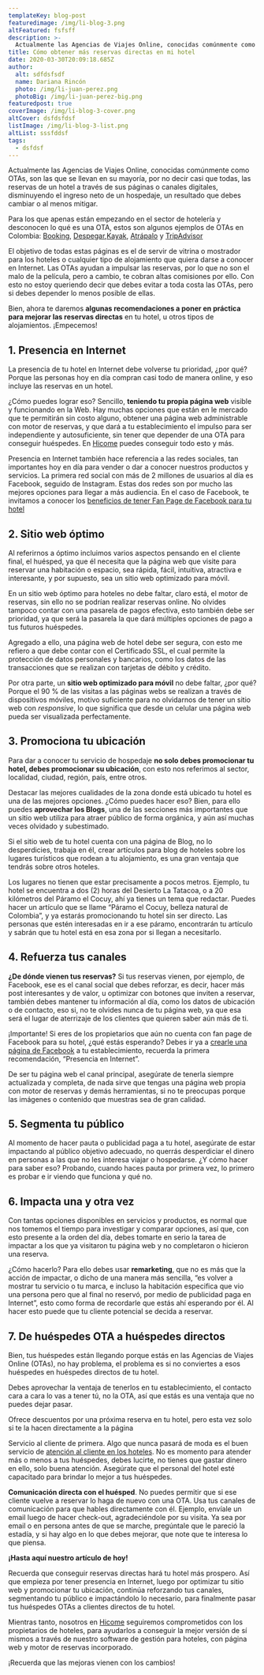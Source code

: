 ```yaml
---
templateKey: blog-post
featuredimage: /img/li-blog-3.png
altFeatured: fsfsff
description: >-
  Actualmente las Agencias de Viajes Online, conocidas comúnmente como OTAs, son las que se llevan en su mayoría, por no decir casi que todas las reservas de un hotel, a través de sus páginas o canales digitales, disminuyendo el ingreso neto de un hospedaje, un resultado que debes cambiar o al menos mitigar. 
title: Cómo obtener más reservas directas en mi hotel
date: 2020-03-30T20:09:18.685Z
author:
  alt: sdfdsfsdf
  name: Dariana Rincón
  photo: /img/li-juan-perez.png
  photoBig: /img/li-juan-perez-big.png
featuredpost: true
coverImage: /img/li-blog-3-cover.png
altCover: dsfdsfdsf
listImage: /img/li-blog-3-list.png
altList: sssfddsf
tags:
  - dsfdsf
---
```

Actualmente las Agencias de Viajes Online, conocidas comúnmente como OTAs, son las que se llevan en su mayoría, por no decir casi que todas, las reservas de un hotel a través de sus páginas o canales digitales, disminuyendo el ingreso neto de un hospedaje, un resultado que debes cambiar o al menos mitigar.

Para los que apenas están empezando en el sector de hotelería y desconocen lo qué es una OTA, estos son algunos ejemplos de OTAs en Colombia: [Booking](https://bit.ly/2QNuLtg), [Despegar](https://www.despegar.com.co/),[Kayak](https://www.kayak.com.co/), [Atrápalo](https://www.atrapalo.com.co/) y [TripAdvisor](https://www.tripadvisor.co/)

El objetivo de todas estas páginas es el de servir de vitrina o mostrador para los hoteles o cualquier tipo de alojamiento que quiera darse a conocer en Internet. Las OTAs ayudan a impulsar las reservas, por lo que no son el malo de la película, pero a cambio, te cobran altas comisiones por ello. Con esto no estoy queriendo decir que debes evitar a toda costa las OTAs, pero si debes depender lo menos posible de ellas. 

Bien, ahora te daremos **algunas recomendaciones a poner en práctica para mejorar las reservas directas** en tu hotel, u otros tipos de alojamientos. ¡Empecemos!

## 1.	Presencia en Internet

La presencia de tu hotel en Internet debe volverse tu prioridad, ¿por qué? Porque las personas hoy en día compran casi todo de manera online, y eso incluye las reservas en un hotel. 

¿Cómo puedes lograr eso? Sencillo, **teniendo tu propia página web** visible y funcionando en la Web. Hay muchas opciones que están en le mercado que te permitirán sin costo alguno, obtener una página web administrable con motor de reservas, y que dará a tu establecimiento el impulso para ser independiente y autosuficiente, sin tener que depender de una OTA para conseguir huéspedes. En [Hicome](https://hicome.co/) puedes conseguir todo esto y más. 

Presencia en Internet también hace referencia a las redes sociales, tan importantes hoy en día para vender o dar a conocer nuestros productos y servicios. La primera red social con más de 2 millones de usuarios al día es Facebook, seguido de Instagram. Estas dos redes son por mucho las mejores opciones para llegar a más audiencia. En el caso de Facebook, te invitamos a conocer los [beneficios de tener Fan Page de Facebook para tu hotel](https://hicome.co/blog/beneficios-de-tener-fan-page-de-facebook-para-tu-hotel/)

## 2.	Sitio web óptimo

Al referirnos a óptimo incluimos varios aspectos pensando en el cliente final, el huésped, ya que él necesita que la página web que visite para reservar una habitación o espacio, sea rápida, fácil, intuitiva, atractiva e interesante, y por supuesto, sea un sitio web optimizado para móvil.

En un sitio web óptimo para hoteles no debe faltar, claro está, el motor de reservas, sin ello no se podrían realizar reservas online. No olvides tampoco contar con una pasarela de pagos efectiva, esto también debe ser prioridad, ya que será la pasarela la que dará múltiples opciones de pago a tus futuros huéspedes. 

Agregado a ello, una página web de hotel debe ser segura, con esto me refiero a que debe contar con el Certificado SSL, el cual permite la protección de datos personales y bancarios, como los datos de las transacciones que se realizan con tarjetas de débito y crédito. 

Por otra parte, un **sitio web optimizado para móvil** no debe faltar, ¿por qué? Porque el 90 % de las visitas a las páginas webs se realizan a través de dispositivos móviles, motivo suficiente para no olvidarnos de tener un sitio web con *responsive*, lo que significa que desde un celular una página web pueda ser visualizada perfectamente.  

## 3.	Promociona tu ubicación

Para dar a conocer tu servicio de hospedaje **no solo debes promocionar tu hotel, debes promocionar su ubicación**, con esto nos referimos al sector, localidad, ciudad, región, país, entre otros. 

Destacar las mejores cualidades de la zona donde está ubicado tu hotel es una de las mejores opciones. ¿Cómo puedes hacer eso? Bien, para ello puedes **aprovechar los Blogs**, una de las secciones más importantes que un sitio web utiliza para atraer público de forma orgánica, y aún así muchas veces olvidado y subestimado. 

Si el sitio web de tu hotel cuenta con una página de Blog, no lo desperdicies, trabaja en él, crear artículos para blog de hoteles sobre los lugares turísticos que rodean a tu alojamiento, es una gran ventaja que tendrás sobre otros hoteles. 

Los lugares no tienen que estar precisamente a pocos metros. Ejemplo, tu hotel se encuentra a dos (2) horas del Desierto La Tatacoa, o a 20 kilómetros del Páramo el Cocuy, ahí ya tienes un tema que redactar. Puedes hacer un artículo que se llame “Páramo el Cocuy, belleza natural de Colombia”, y ya estarás promocionando tu hotel sin ser directo. Las personas que estén interesadas en ir a ese páramo, encontrarán tu artículo y sabrán que tu hotel está en esa zona por si llegan a necesitarlo. 

## 4.	Refuerza tus canales 

**¿De dónde vienen tus reservas?** Si tus reservas vienen, por ejemplo, de Facebook, ese es el canal social que debes reforzar, es decir, hacer más post interesantes y de valor, u optimizar con botones que inviten a reservar, también debes mantener tu información al día, como los datos de ubicación o de contacto, eso si, no te olvides nunca de tu página web, ya que esa será el lugar de aterrizaje de los clientes que quieren saber aún más de ti. 

¡Importante! Si eres de los propietarios que aún no cuenta con fan page de Facebook para su hotel, ¿qué estás esperando? Debes ir ya a [crearle una página de Facebook](https://hicome.co/blog/c%C3%B3mo-crear-tu-p%C3%A1gina-de-facebook-empresarial-en-6-pasos/) a tu establecimiento, recuerda la primera recomendación, “Presencia en Internet”.

De ser tu página web el canal principal, asegúrate de tenerla siempre actualizada y completa, de nada sirve que tengas una página web propia con motor de reservas y demás herramientas, si no te preocupas porque las imágenes o contenido que muestras sea de gran calidad.

## 5.	Segmenta tu público 

Al momento de hacer pauta o publicidad paga a tu hotel, asegúrate de estar impactando al público objetivo adecuado, no querrás desperdiciar el dinero en personas a las que no les interesa viajar o hospedarse. ¿Y cómo hacer para saber eso? Probando, cuando haces pauta por primera vez, lo primero es probar e ir viendo que funciona y qué no. 

## 6.	Impacta una y otra vez 

Con tantas opciones disponibles en servicios y productos, es normal que nos tomemos el tiempo para investigar y comparar opciones, así que, con esto presente a la orden del día, debes tomarte en serio la tarea de impactar a los que ya visitaron tu página web y no completaron o hicieron una reserva.

¿Cómo hacerlo? Para ello debes usar **remarketing**, que no es más que la acción de impactar, o dicho de una manera más sencilla, “es volver a mostrar tu servicio o tu marca, e incluso la habitación especifica que vio una persona pero que al final no reservó, por medio de publicidad paga en Internet”, esto como forma de recordarle que estás ahí esperando por él. Al hacer esto puede que tu cliente potencial se decida a reservar. 

## 7.	De huéspedes OTA a huéspedes directos

Bien, tus huéspedes están llegando porque estás en las Agencias de Viajes Online (OTAs), no hay problema, el problema es si no conviertes a esos huéspedes en huéspedes directos de tu hotel.

Debes aprovechar la ventaja de tenerlos en tu establecimiento, el contacto cara a cara lo vas a tener tú, no la OTA, así que estás es una ventaja que no puedes dejar pasar. 

Ofrece descuentos por una próxima reserva en tu hotel, pero esta vez solo si te la hacen directamente a la página 

Servicio al cliente de primera. Algo que nunca pasará de moda es el buen servicio de [atención al cliente en los hoteles](https://hicome.co/blog/la-importancia-de-un-buen-servicio-de-atenci%C3%B3n-al-cliente-en-los-hoteles/). No es momento para atender más o menos a tus huéspedes, debes lucirte, no tienes que gastar dinero en ello, solo buena atención. Asegúrate que el personal del hotel esté capacitado para brindar lo mejor a tus huéspedes. 

**Comunicación directa con el huésped**. No puedes permitir que si ese cliente vuelve a reservar lo haga de nuevo con una OTA. Usa tus canales de comunicación para que hables directamente con él. Ejemplo, envíale un email luego de hacer check-out, agradeciéndole por su visita. Ya sea por email o en persona antes de que se marche, pregúntale que le pareció la estadía, y si hay algo en lo que debes mejorar, que note que te interesa lo que piensa. 



**¡Hasta aquí nuestro artículo de hoy!** 

Recuerda que conseguir reservas directas hará tu hotel más prospero. Así que empieza por tener presencia en Internet, luego por optimizar tu sitio web y promocionar tu ubicación, continúa reforzando tus canales, segmentando tu público e impactándolo lo necesario, para finalmente pasar tus huéspedes OTAs a clientes directos de tu hotel. 

Mientras tanto, nosotros en [Hicome](https://hicome.co/) seguiremos comprometidos con los propietarios de hoteles, para ayudarlos a conseguir la mejor versión de sí mismos a través de nuestro software de gestión para hoteles, con página web y motor de reservas incorporado.

¡Recuerda que las mejoras vienen con los cambios!